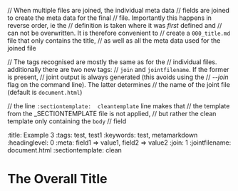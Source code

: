 // When multiple files are joined, the individual meta data
// fields are joined to create the meta data for the final
// file. Importantly this happens in reverse order, ie the
// definition is taken where it was _first_ defined and
// can not be overwritten. It is therefore convenient to
// create a `000_title.md` file that only contains the title,
// as well as all the meta data used for the joined file

// The tags recognised are mostly the same as for the
// individual files. additionally there are two new tags:
// `join` and `jointfilename`. If the former is present,
// joint output is always generated (this avoids using the
// *--join* flag on the command line). The latter determines
// the name of the joint file (default is `document.html`)

// the line `:sectiontemplate:  cleantemplate` line makes that
// the template from the _SECTIONTEMPLATE file is not applied,
// but rather the clean template only containing the `body`
// field

:title:             Example 3
:tags:              test, test1
:keywords:          test, metamarkdown
:headinglevel:      0
:meta:              field1 => value1, field2 => value2
:join:              1
:jointfilename:     document.html
:sectiontemplate:   clean

# The Overall Title
